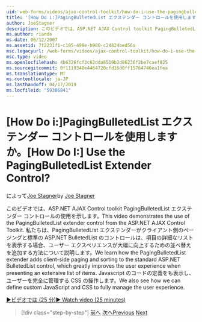 ```yaml
---
uid: web-forms/videos/ajax-control-toolkit/how-do-i-use-the-pagingbulletedlist-extender-control
title: '[How Do i:]PagingBulletedList エクステンダー コントロールを使用しますか。 | Microsoft Docs'
author: JoeStagner
description: このビデオでは、ASP.NET AJAX Control toolkit PagingBulletedList エクステンダー コントロールの使用を示します。 学習方法 PagingBulletedList extende.
ms.author: riande
ms.date: 06/12/2007
ms.assetid: 7f2231f1-c105-499e-b980-c24824bed56a
msc.legacyurl: /web-forms/videos/ajax-control-toolkit/how-do-i-use-the-pagingbulletedlist-extender-control
msc.type: video
ms.openlocfilehash: 4b6326fcf3c62dda8519b2d86236f2be7caef825
ms.sourcegitcommit: 0f1119340e4464720cfd16d0ff15764746ea1fea
ms.translationtype: MT
ms.contentlocale: ja-JP
ms.lasthandoff: 04/17/2019
ms.locfileid: "59386841"
---
```

# <a name="how-do-i-use-the-pagingbulletedlist-extender-control"></a><span data-ttu-id="31c4f-105">[How Do i:]PagingBulletedList エクステンダー コントロールを使用しますか。</span><span class="sxs-lookup"><span data-stu-id="31c4f-105">[How Do I:] Use the PagingBulletedList Extender Control?</span></span>

<span data-ttu-id="31c4f-106">によって[Joe Stagner](https://github.com/JoeStagner)</span><span class="sxs-lookup"><span data-stu-id="31c4f-106">by [Joe Stagner](https://github.com/JoeStagner)</span></span>

<span data-ttu-id="31c4f-107">このビデオでは、ASP.NET AJAX Control toolkit PagingBulletedList エクステンダー コントロールの使用を示します。</span><span class="sxs-lookup"><span data-stu-id="31c4f-107">This video demonstrates the use of the PagingBulletedList extender control from the ASP.NET AJAX Control Toolkit.</span></span> <span data-ttu-id="31c4f-108">私たちは、PagingBulletedList エクステンダーがクライアント側のページングと標準の ASP.NET BulletedList のコントロールは、項目の詳細なリストを表示する場合、ユーザー エクスペリエンスが大幅に向上するための並べ替えを追加する方法について説明します。</span><span class="sxs-lookup"><span data-stu-id="31c4f-108">We learn how the PagingBulletedList extender adds client-side paging and sorting to the standard ASP.NET BulletedList control, which greatly improves the user experience when presenting an extensive list of items.</span></span> <span data-ttu-id="31c4f-109">Javascript のコードの定義をも表示し、ユーザーを完全に管理する CSS の操作します。</span><span class="sxs-lookup"><span data-stu-id="31c4f-109">We also see how we can define custom JavaScript and CSS to fully manage the user experience.</span></span>

[<span data-ttu-id="31c4f-110">&#9654;ビデオでは (25 分)</span><span class="sxs-lookup"><span data-stu-id="31c4f-110">&#9654; Watch video (25 minutes)</span></span>](https://channel9.msdn.com/Blogs/ASP-NET-Site-Videos/how-do-i-use-the-pagingbulletedlist-extender-control)

> [!div class="step-by-step"]
> <span data-ttu-id="31c4f-111">[前へ](how-do-i-use-the-aspnet-ajax-listsearch-extender.md)
> [次へ](how-do-i-use-the-numericupdown-extender-control.md)</span><span class="sxs-lookup"><span data-stu-id="31c4f-111">[Previous](how-do-i-use-the-aspnet-ajax-listsearch-extender.md)
[Next](how-do-i-use-the-numericupdown-extender-control.md)</span></span>

